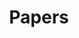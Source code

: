 ---
title: "Papers"
aliases: /archive/
description: "Preprints and articles on unemployment, economic slack, business cycles, monetary policy, fiscal policy, and science-related topics."
---